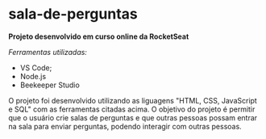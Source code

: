 # sala-de-perguntas

**Projeto desenvolvido em curso online da RocketSeat**

*Ferramentas utilizadas:*
- VS Code;
- Node.js
- Beekeeper Studio

O projeto foi desenvolvido utilizando as liguagens "HTML, CSS, JavaScript e SQL" com as ferramentas citadas acima.
O objetivo do projeto é permitir que o usuário crie salas de perguntas e que outras pessoas possam entrar na sala para enviar perguntas, podendo interagir com outras pessoas.